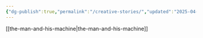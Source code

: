 ```yaml
---
{"dg-publish":true,"permalink":"/creative-stories/","updated":"2025-04-05T07:01:30.393+01:00"}
---
```


[[the-man-and-his-machine\|the-man-and-his-machine]]
